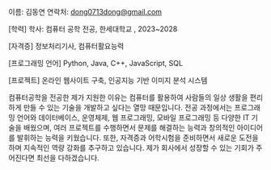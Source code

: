 이름: 김동연
연락처: dong0713dong@gmail.com

[학력]
학사: 컴퓨터 공학 전공, 한세대학교 , 2023~2028

[자격증]
정보처리기사, 컴퓨터활요능력

[프로그래밍 언어] 
Python, Java, C++, JavaScript, SQL

[프로젝트]
온라인 웹사이트 구축, 인공지능 기반 이미지 분석 시스템

컴퓨터공학을 전공한 제가 지원한 이유는 
컴퓨터를 활용하여 사람들의 일상 생활을 편리하게 만들 수 있는 
기술을 개발하고 싶다는 열망 때문입니다. 
전공 과정에서는 프로그래밍 언어와 
데이터베이스, 운영체제, 웹 프로그래밍, 모바일 프로그래밍 등
다양한 IT 기술을 배웠으며, 여러 프로젝트를 수행하면서
문제를 해결하는 능력과 창의적인 아이디어를
발휘하는 능력을 키웠습니다. 또한, 자격증과 어학시험을
준비하면서 새로운 도전을 하며 
지속적인 역량 강화를 추구하고 있습니다. 
제가 회사에서 성장할 수 있는 기회가 주어진다면 
최선을 다하겠습니다.

